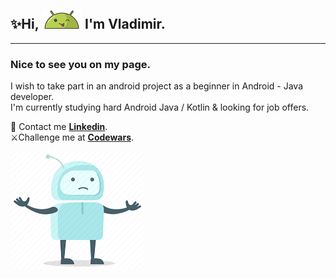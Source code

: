 ## ✨Hi, ![AndroidBro](res/1608236.png) I'm Vladimir. 
____

### Nice to see you on my page.

I wish to take part in an android project as a beginner in Android -
Java developer.  
I'm currently studying hard Android Java / Kotlin & looking for job offers.

📩   Contact me **[Linkedin][1]**.  
⚔️Challenge me at **[Codewars][2]**. 


[1]::(https://www.linkedin.com/in/vladimir-larichev-5a8ba2217/)
[2]::(https://www.codewars.com/users/freeky92)

![Looking for Job](res/5211129.png)
